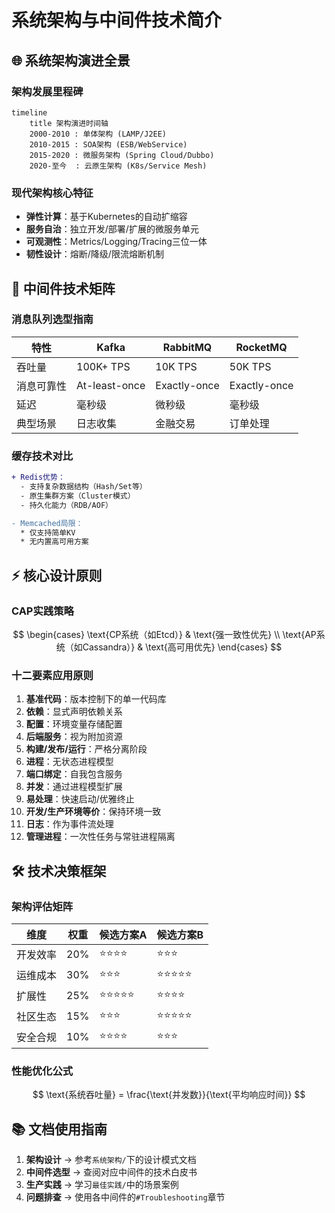 # 系统架构与中间件技术简介

## 🌐 系统架构演进全景

### 架构发展里程碑
```mermaid
timeline
    title 架构演进时间轴
    2000-2010 : 单体架构 (LAMP/J2EE)
    2010-2015 : SOA架构 (ESB/WebService)
    2015-2020 : 微服务架构 (Spring Cloud/Dubbo)
    2020-至今  : 云原生架构 (K8s/Service Mesh)
```

### 现代架构核心特征
- **弹性计算**：基于Kubernetes的自动扩缩容
- **服务自治**：独立开发/部署/扩展的微服务单元
- **可观测性**：Metrics/Logging/Tracing三位一体
- **韧性设计**：熔断/降级/限流熔断机制

## 🧩 中间件技术矩阵

### 消息队列选型指南
| 特性          | Kafka             | RabbitMQ          | RocketMQ         |
|---------------|-------------------|-------------------|------------------|
| 吞吐量        | 100K+ TPS         | 10K TPS           | 50K TPS          |
| 消息可靠性    | At-least-once     | Exactly-once      | Exactly-once     |
| 延迟          | 毫秒级            | 微秒级            | 毫秒级           |
| 典型场景      | 日志收集          | 金融交易          | 订单处理         |

### 缓存技术对比

```diff
+ Redis优势：
  - 支持复杂数据结构（Hash/Set等）
  - 原生集群方案（Cluster模式）
  - 持久化能力（RDB/AOF）

- Memcached局限：
  * 仅支持简单KV
  * 无内置高可用方案
```

## ⚡ 核心设计原则

### CAP实践策略

$$
\begin{cases}
\text{CP系统（如Etcd）} & \text{强一致性优先} \\
\text{AP系统（如Cassandra）} & \text{高可用优先}
\end{cases}
$$

### 十二要素应用原则
1. **基准代码**：版本控制下的单一代码库
2. **依赖**：显式声明依赖关系
3. **配置**：环境变量存储配置
4. **后端服务**：视为附加资源
5. **构建/发布/运行**：严格分离阶段
6. **进程**：无状态进程模型
7. **端口绑定**：自我包含服务
8. **并发**：通过进程模型扩展
9. **易处理**：快速启动/优雅终止
10. **开发/生产环境等价**：保持环境一致
11. **日志**：作为事件流处理
12. **管理进程**：一次性任务与常驻进程隔离

## 🛠️ 技术决策框架

### 架构评估矩阵
| 维度         | 权重 | 候选方案A | 候选方案B |
|--------------|------|-----------|-----------|
| 开发效率      | 20%  | ⭐⭐⭐⭐     | ⭐⭐⭐       |
| 运维成本      | 30%  | ⭐⭐⭐       | ⭐⭐⭐⭐⭐    |
| 扩展性        | 25%  | ⭐⭐⭐⭐⭐     | ⭐⭐⭐⭐      |
| 社区生态      | 15%  | ⭐⭐⭐       | ⭐⭐⭐⭐⭐     |
| 安全合规      | 10%  | ⭐⭐⭐⭐      | ⭐⭐⭐        |

### 性能优化公式
$$
\text{系统吞吐量} = \frac{\text{并发数}}{\text{平均响应时间}}
$$

## 📚 文档使用指南

1. **架构设计** → 参考`系统架构/`下的设计模式文档
2. **中间件选型** → 查阅对应中间件的技术白皮书
3. **生产实践** → 学习`最佳实践/`中的场景案例
4. **问题排查** → 使用各中间件的`#Troubleshooting`章节
